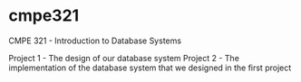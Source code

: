 # cmpe321
CMPE 321 - Introduction to Database Systems

Project 1 - The design of our database system
Project 2 - The implementation of the database system that we designed in the first project
